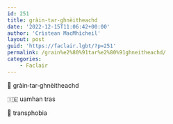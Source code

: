 ```yaml
---
id: 251
title: gràin‑tar‑ghnèitheachd
date: '2022-12-15T11:06:42+00:00'
author: 'Crìstean MacMhìcheil'
layout: post
guid: 'https://faclair.lgbt/?p=251'
permalink: /grain%e2%80%91tar%e2%80%91ghneitheachd/
categories:
    - Faclair
---
```


&#x1f3f4;&#xe0067;&#xe0062;&#xe0073;&#xe0063;&#xe0074;&#xe007f; gràin‑tar‑ghnèitheachd

&#x1f1ee;&#x1f1ea; uamhan tras

&#x1f3f4;&#xe0067;&#xe0062;&#xe0065;&#xe006e;&#xe0067;&#xe007f; transphobia